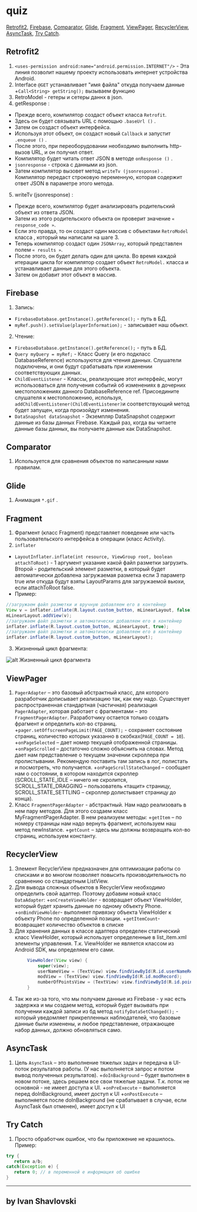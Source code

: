 # quiz
[Retrofit2](#Retrofit2), 
[Firebase](#Firebase), 
[Comparator](#Comparator), 
[Glide](#Glide), 
[Fragment](#Fragment), 
[ViewPager](#ViewPager), 
[RecyclerView](#RecyclerView), 
[AsyncTask](#AsyncTask), 
[Try Catch](#Try_Catch).


<a name="Retrofit2"></a> 
## **Retrofit2**
                
1. `<uses-permission android:name="android.permission.INTERNET"/>` - Эта линия позволит нашему проекту использовать интернет устройства Android.
2. Interface `@GET` устанавливает "имя файла" откуда получаем данные
   +`Call<String> getString();` вызываем функцию
3. RetroModel - гетеры и сетеры даннх в json.
4. getResponse :
+ Прежде всего, компилятор создаст объект класса `Retrofit`.
+  Здесь он будет связывать URL с помощью `.baseUrl ()` .
+  Затем он создаст объект интерфейса. 
+  Используя этот объект, он создаст новый `Callback` и запустит `.enqueue ()` .
+  После этого, при переоборудовании необходимо выполнить http-вызов URL, и он получил ответ.
+  Компилятор будет читать ответ JSON в методе `onResponse ()` .
+  `jsonresponse`  - строка с данными из json.
+   Затем компилятор вызовет метод `writeTv (jsonresponse)` . Компилятор передаст строковую переменную, которая содержит ответ JSON в параметре этого метода.
5. writeTv (jsonresponse) :
 +   Прежде всего, компилятор будет анализировать родительский объект из ответа JSON.
 +   Затем из этого родительского объекта он проверит значение `« response_code »`.
 +   Если это правда, то он создаст один массив с объектами `RetroModel` класса , который мы написали на шаге 3.
 +   Теперь компилятор создаст один `JSONArray`, который представлен полем `« results »`.
  +  После этого, он будет делать один для цикла. Во время каждой итерации цикла for компилятор создает объект  `RetroModel.` класса и устанавливает данные для этого объекта.
  +  Затем он добавит этот объект в массив.
  
<a name="Firebase"></a> 
## **Firebase**
 1. Запись: 
 + `FirebaseDatabase.getInstance().getReference();` - путь в БД.
 + `myRef.push().setValue(playerInformation);` - записывает наш обьект.
 2. Чтение:
 + `FirebaseDatabase.getInstance().getReference();` - путь в БД.
 + `Query myQuery = myRef;` -  Класс Query (и его подкласс DatabaseReference) используются для чтения данных. Слушатели подключены, и они будут срабатывать при изменении соответствующих данных.
 + `ChildEventListener` - Классы, реализующие этот интерфейс, могут использоваться для получения событий об изменениях в дочерних местоположениях данного DatabaseReference ref. Присоедините слушателя к местоположению, используя, `addChildEventListener(ChildEventListener)`и соответствующий метод будет запущен, когда произойдут изменения.
 + `DataSnapshot dataSnapshot` - Экземпляр DataSnapshot содержит данные из базы данных Firebase. Каждый раз, когда вы читаете данные базы данных, вы получаете данные как DataSnapshot.
 
 <a name="Comparator"></a> 
 ## **Comparator**
 1. Используется для сравнения объектов по написанным нами правилам.
  
  
 <a name="Glide"></a> 
 ## **Glide**
 1. Анимация `*.gif` .
 
 <a name="Fragment"></a> 
## **Fragment**
1. Фрагмент (класс Fragment) представляет поведение или часть пользовательского интерфейса в операции (класс Activity).
2. `inflater` 
+ `LayoutInflater.inflate(int resource, ViewGroup root, boolean attachToRoot)` - 1 аргумент указание какой файл разметки загрузить. Второй - родительский элемент разметки, в который будет автоматически добавлена загружаемая разметка если 3 параметр true или откуда будут взяты LayoutParams для загружаемой вьюхи, если attachToRoot false.
+ Пример:
```java
//загружаем файл разметки и вручную добавляем его в контейнер
View v = inflater.inflate(R.layout.custom_button, mLinearLayout, false);
mLinearLayout.addView(v);
//загружаем файл разметки и автоматически добавляем его в контейнер
inflater.inflate(R.layout.custom_button, mLinearLayout, true);
//загружаем файл разметки и автоматически добавляем его в контейнер
inflater.inflate(R.layout.custom_button, mLinearLayout);
```
3. Жизненный цикл фрагмента:<br/>

![alt Жизненный цикл фрагмента ](https://developer.android.com/images/fragment_lifecycle.png?hl=RU)

<a name="ViewPager"></a> 
## **ViewPager**
1. `PagerAdapter` – это базовый абстрактный класс, для которого разработчик дописывает реализацию так, как ему надо. Существует распространенная стандартная (частичная) реализация `PagerAdapter`, которая работает с фрагментами – это `FragmentPagerAdapter`. Разработчику остается только создать фрагмент и определить кол-во страниц.
+`pager.setOffscreenPageLimit(PAGE_COUNT);` - сохраняет состояние страниц, количество которых указанно в скобках(`PAGE_COUNT = 10`).
+`onPageSelected` – дает номер текущей отображенной страницы.
+`onPageScrolled` – достаточно сложно объяснить на словах. Метод дает нам представление о текущем значении скроллера при пролистывании. Рекомендую поставить там запись в лог, полистать и посмотреть, что получается.
+`onPageScrollStateChanged` – сообщает нам о состоянии, в котором находится скроллер (SCROLL_STATE_IDLE – ничего не скролится, SCROLL_STATE_DRAGGING – пользователь «тащит» страницу, SCROLL_STATE_SETTLING – скроллер долистывает страницу до конца). 
2. Класс `FragmentPagerAdapter` - абстрактный. Нам надо реализовать в нем пару методов. Для этого создаем класс MyFragmentPagerAdapter. В нем реализуем методы:
+`getItem` – по номеру страницы нам надо вернуть фрагмент, используем наш метод newInstance.
+`getCount` – здесь мы должны возвращать кол-во страниц, используем константу.


<a name="RecyclerView"></a> 
## **RecyclerView**
1. Элемент RecyclerView предназначен для оптимизации работы со списками и во многом позволяет повысить производительность по сравнению со стандартным ListView.
2. Для вывода сложных объектов в RecyclerView необходимо определить свой адаптер. Поэтому добавим новый класс `DataAdapter`:
+`onCreateViewHolder` - возвращает объект ViewHolder, который будет хранить данные по одному объекту Phone.
+`onBindViewHolder`- выполняет привязку объекта ViewHolder к объекту Phone по определенной позиции.
+`getItemCount`- возвращает количество объектов в списке
3. Для хранения данных в классе адаптера определен статический класс ViewHolder, который использует определенные в list_item.xml элементы управления. Т.к. ViewHolder не является классом из Android SDK, мы определяем его сами.
```java 
        ViewHolder(View view) {
            super(view);
            userNameView = (TextView) view.findViewById(R.id.userNameRecord);
            modView = (TextView) view.findViewById(R.id.modRecord);
            numberOfPointsView = (TextView) view.findViewById(R.id.pointRecord);
        }
```
4. Так же из-за того, что мы получаем данные из Firebase - у нас есть задержка и мы создаем метод, который будет вызывать при получении каждой записи из бд  метод `notifyDataSetChanged();` - который уведомляет прикрепленных наблюдателей, что базовые данные были изменены, и любое представление, отражающее набор данных, должно обновляться само.

<a name="AsyncTask"></a> 
## **AsyncTask**
1. Цель `AsyncTask`  – это выполнение тяжелых задач и передача в UI-поток результатов работы. (У нас выполняется запрос и потом вывод полученных результатов).
+`doInBackground` – будет выполнен в новом потоке, здесь решаем все свои тяжелые задачи. Т.к. поток не основной - не имеет доступа к UI.
+`onPreExecute` – выполняется перед doInBackground, имеет доступ к UI
+`onPostExecute` – выполняется после doInBackground (не срабатывает в случае, если AsyncTask был отменен), имеет доступ к UI

<a name="Try_Catch"></a>
## **Try Catch**
1. Просто обработчик ошибок, что бы приложение не крашилось.
<br/> Пример:
 ```java 
 try {
    return a/b;
catch(Exception e) {
    return 0; // в переменной е информация об ошибке
}
```
 ***
 ## by Ivan Shavlovski
